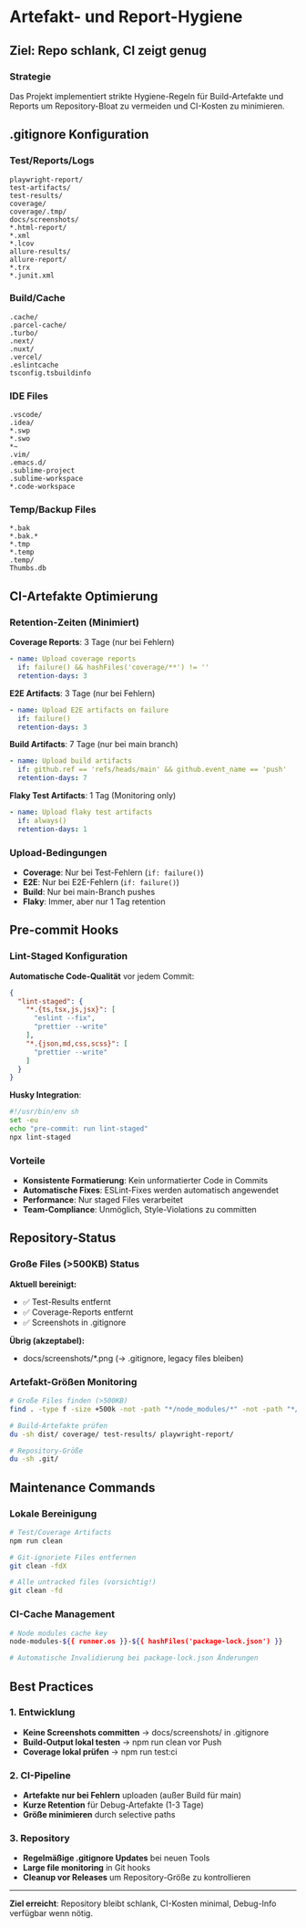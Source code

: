 # Artefakt- und Report-Hygiene

## Ziel: Repo schlank, CI zeigt genug

### Strategie

Das Projekt implementiert strikte Hygiene-Regeln für Build-Artefakte und Reports um Repository-Bloat zu vermeiden und CI-Kosten zu minimieren.

## .gitignore Konfiguration

### Test/Reports/Logs
```
playwright-report/
test-artifacts/
test-results/
coverage/
coverage/.tmp/
docs/screenshots/
*.html-report/
*.xml
*.lcov
allure-results/
allure-report/
*.trx
*.junit.xml
```

### Build/Cache
```
.cache/
.parcel-cache/
.turbo/
.next/
.nuxt/
.vercel/
.eslintcache
tsconfig.tsbuildinfo
```

### IDE Files
```
.vscode/
.idea/
*.swp
*.swo
*~
.vim/
.emacs.d/
.sublime-project
.sublime-workspace
*.code-workspace
```

### Temp/Backup Files
```
*.bak
*.bak.*
*.tmp
*.temp
.temp/
Thumbs.db
```

## CI-Artefakte Optimierung

### Retention-Zeiten (Minimiert)

**Coverage Reports**: 3 Tage (nur bei Fehlern)
```yaml
- name: Upload coverage reports
  if: failure() && hashFiles('coverage/**') != ''
  retention-days: 3
```

**E2E Artifacts**: 3 Tage (nur bei Fehlern)
```yaml
- name: Upload E2E artifacts on failure
  if: failure()
  retention-days: 3
```

**Build Artifacts**: 7 Tage (nur bei main branch)
```yaml
- name: Upload build artifacts
  if: github.ref == 'refs/heads/main' && github.event_name == 'push'
  retention-days: 7
```

**Flaky Test Artifacts**: 1 Tag (Monitoring only)
```yaml
- name: Upload flaky test artifacts
  if: always()
  retention-days: 1
```

### Upload-Bedingungen

- **Coverage**: Nur bei Test-Fehlern (`if: failure()`)
- **E2E**: Nur bei E2E-Fehlern (`if: failure()`)
- **Build**: Nur bei main-Branch pushes
- **Flaky**: Immer, aber nur 1 Tag retention

## Pre-commit Hooks

### Lint-Staged Konfiguration

**Automatische Code-Qualität** vor jedem Commit:

```json
{
  "lint-staged": {
    "*.{ts,tsx,js,jsx}": [
      "eslint --fix",
      "prettier --write"
    ],
    "*.{json,md,css,scss}": [
      "prettier --write"
    ]
  }
}
```

**Husky Integration**:
```bash
#!/usr/bin/env sh
set -eu
echo "pre-commit: run lint-staged"
npx lint-staged
```

### Vorteile

- **Konsistente Formatierung**: Kein unformatierter Code in Commits
- **Automatische Fixes**: ESLint-Fixes werden automatisch angewendet
- **Performance**: Nur staged Files verarbeitet
- **Team-Compliance**: Unmöglich, Style-Violations zu committen

## Repository-Status

### Große Files (>500KB) Status

**Aktuell bereinigt:**
- ✅ Test-Results entfernt
- ✅ Coverage-Reports entfernt  
- ✅ Screenshots in .gitignore

**Übrig (akzeptabel):**
- docs/screenshots/*.png (→ .gitignore, legacy files bleiben)

### Artefakt-Größen Monitoring

```bash
# Große Files finden (>500KB)
find . -type f -size +500k -not -path "*/node_modules/*" -not -path "*/.git/*"

# Build-Artefakte prüfen
du -sh dist/ coverage/ test-results/ playwright-report/

# Repository-Größe
du -sh .git/
```

## Maintenance Commands

### Lokale Bereinigung
```bash
# Test/Coverage Artifacts
npm run clean

# Git-ignoriete Files entfernen
git clean -fdX

# Alle untracked files (vorsichtig!)
git clean -fd
```

### CI-Cache Management
```bash
# Node modules cache key
node-modules-${{ runner.os }}-${{ hashFiles('package-lock.json') }}

# Automatische Invalidierung bei package-lock.json Änderungen
```

## Best Practices

### 1. Entwicklung
- **Keine Screenshots committen** → docs/screenshots/ in .gitignore
- **Build-Output lokal testen** → npm run clean vor Push
- **Coverage lokal prüfen** → npm run test:ci

### 2. CI-Pipeline
- **Artefakte nur bei Fehlern** uploaden (außer Build für main)
- **Kurze Retention** für Debug-Artefakte (1-3 Tage)
- **Größe minimieren** durch selective paths

### 3. Repository
- **Regelmäßige .gitignore Updates** bei neuen Tools
- **Large file monitoring** in Git hooks
- **Cleanup vor Releases** um Repository-Größe zu kontrollieren

---

**Ziel erreicht**: Repository bleibt schlank, CI-Kosten minimal, Debug-Info verfügbar wenn nötig.